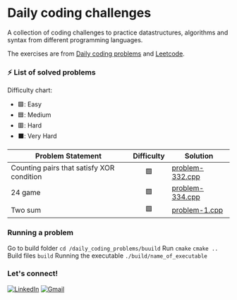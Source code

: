 # Daily coding challenges
A collection of coding challenges to practice datastructures, algorithms and syntax from different programming languages.

The exercises are from [Daily coding problems](https://www.dailycodingproblem.com/) and [Leetcode](https://leetcode.com/).


### ⚡ List of solved problems

Difficulty chart:
- 🟩: Easy
- 🟦: Medium
- 🟥: Hard
- ⬛: Very Hard

| Problem Statement | Difficulty | Solution |
| ----------------- | :--------: | -------- |
| Counting pairs that satisfy XOR condition | 🟩 | [problem-332.cpp](https://github.com/alicelond/daily_coding_problems/blob/main/332-challenge-2025-08-03.cpp) |
| 24 game | 🟩 | [problem-334.cpp](https://github.com/alicelond/daily_coding_problems/blob/main/334-problem-2025-08-04.cpp) |
| Two sum | 🟩 | [problem-1.cpp](https://github.com/alicelond/daily_coding_problems/blob/main/1-problem-2025-08-09.cpp) |


### Running a problem
Go to build folder
`cd /daily_coding_problems/buuild`
Run `cmake`
`cmake ..`
Build files
`build`
Running the executable
`./build/name_of_executable`  

### Let's connect!
[![LinkedIn](https://img.shields.io/badge/linkedin-%230077B5.svg?style=for-the-badge&logo=linkedin&logoColor=white)](https://www.linkedin.com/in/alice-becker-londero/) [![Gmail](https://img.shields.io/badge/Gmail-D14836?style=for-the-badge&logo=gmail&logoColor=white)](mailto:alice.londero@gmail.com?subject=Hello!)
